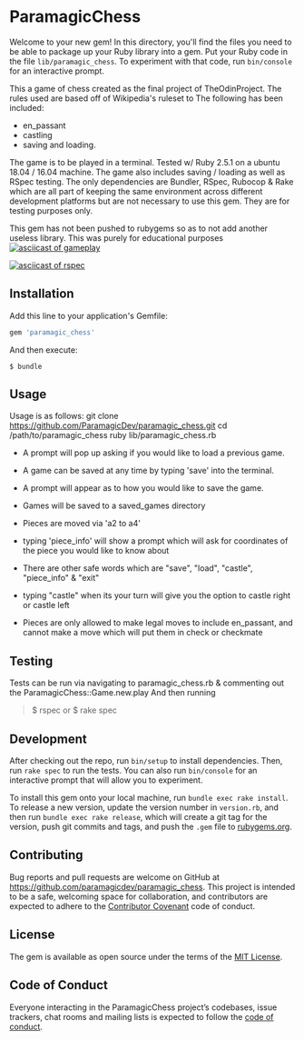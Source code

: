 # ParamagicChess

Welcome to your new gem! In this directory, you'll find the files you need to be able to package up your Ruby library into a gem. Put your Ruby code in the file `lib/paramagic_chess`. To experiment with that code, run `bin/console` for an interactive prompt.

This a game of chess created as the final project of TheOdinProject. The rules used are based off of Wikipedia's ruleset to
The following has been included:
* en_passant
* castling
* saving and loading. 

The game is to be played in a terminal. Tested w/ Ruby 2.5.1 on a ubuntu 18.04 / 16.04 machine.
The game also includes saving / loading as well as RSpec testing. The only dependencies are 
Bundler, RSpec, Rubocop & Rake which are all part of keeping the same environment across different development platforms but are not necessary to use this gem. They are for testing purposes only.

This gem has not been pushed to rubygems so as to not add another useless library. This was purely for educational purposes
[![asciicast of gameplay](https://asciinema.org/a/203858.png)](https://asciinema.org/a/203858?speed=2)

[![asciicast of rspec](https://asciinema.org/a/203857.png)](https://asciinema.org/a/203857?speed=2])

<script src="https://asciinema.org/a/203858.js" id="asciicast-203858" async data-speed="2"></script>
## Installation

Add this line to your application's Gemfile:

```ruby
gem 'paramagic_chess'
```

And then execute:

    $ bundle

## Usage

Usage is as follows:
    git clone https://github.com/ParamagicDev/paramagic_chess.git
    cd /path/to/paramagic_chess
    ruby lib/paramagic_chess.rb

* A prompt will pop up asking if you would like to load a previous game.
* A game can be saved at any time by typing 'save' into the terminal.
* A prompt will appear as to how you would like to save the game. 
* Games will be saved to a saved_games directory

* Pieces are moved via 'a2 to a4'
* typing 'piece_info' will show a prompt which will ask for coordinates of the piece you would like to know about
* There are other safe words which are "save", "load", "castle", "piece_info" & "exit"
* typing "castle" when its your turn will give you the option to castle right or castle left
* Pieces are only allowed to make legal moves to include en_passant, and cannot make a move which will put them in check or checkmate

## Testing
Tests can be run via navigating to paramagic_chess.rb & commenting out the ParamagicChess::Game.new.play
And then running 

> $ rspec 
> or 
> $ rake spec

## Development

After checking out the repo, run `bin/setup` to install dependencies. Then, run `rake spec` to run the tests. You can also run `bin/console` for an interactive prompt that will allow you to experiment.

To install this gem onto your local machine, run `bundle exec rake install`. To release a new version, update the version number in `version.rb`, and then run `bundle exec rake release`, which will create a git tag for the version, push git commits and tags, and push the `.gem` file to [rubygems.org](https://rubygems.org).


## Contributing

Bug reports and pull requests are welcome on GitHub at https://github.com/paramagicdev/paramagic_chess. This project is intended to be a safe, welcoming space for collaboration, and contributors are expected to adhere to the [Contributor Covenant](http://contributor-covenant.org) code of conduct.

## License

The gem is available as open source under the terms of the [MIT License](https://opensource.org/licenses/MIT).

## Code of Conduct

Everyone interacting in the ParamagicChess project’s codebases, issue trackers, chat rooms and mailing lists is expected to follow the [code of conduct](https://github.com/[USERNAME]/paramagic_chess/blob/master/CODE_OF_CONDUCT.md).
